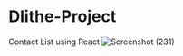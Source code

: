 # Dlithe-Project
Contact List using React
![Screenshot (231)](https://user-images.githubusercontent.com/56074627/133296808-f9c8e410-2868-4cf4-89e1-d2b4dd4b351e.png)
